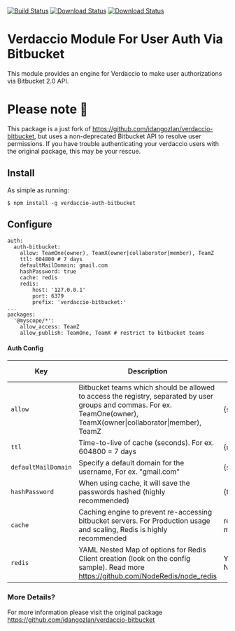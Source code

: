 [![Build Status](https://travis-ci.org/idangozlan/verdaccio-bitbucket.svg?branch=master)](https://travis-ci.org/idangozlan/verdaccio-bitbucket)
[![Download Status](https://img.shields.io/npm/dm/verdaccio-bitbucket.svg)](https://www.npmjs.com/package/verdaccio-bitbucket)
[![Download Status](https://img.shields.io/npm/v/verdaccio-bitbucket.svg)](https://www.npmjs.com/package/verdaccio-bitbucket)

# Verdaccio Module For User Auth Via Bitbucket

This module provides an engine for Verdaccio to make user authorizations via 
Bitbucket 2.0 API.

# Please note :bell:

This package is a just fork of https://github.com/idangozlan/verdaccio-bitbucket, but uses a non-deprecated Bitbucket API to resolve user permissions.
If you have trouble authenticating your verdaccio users with the original package, this may be your rescue.


## Install

As simple as running:

    $ npm install -g verdaccio-auth-bitbucket

## Configure

    auth:
      auth-bitbucket:
        allow: TeamOne(owner), TeamX(owner|collaborator|member), TeamZ
        ttl: 604800 # 7 days
        defaultMailDomain: gmail.com
        hashPassword: true
        cache: redis
        redis:
            host: '127.0.0.1'
            port: 6379
            prefix: 'verdaccio-bitbucket:'
    ...
    packages:
      '@myscope/*':
        allow_access: TeamZ
        allow_publish: TeamOne, TeamX # restrict to bitbucket teams


#### Auth Config
| Key               | Description                                                                                                                                                            | Options                | Default value |
|-------------------|------------------------------------------------------------------------------------------------------------------------------------------------------------------------|------------------------|---------------|
| `allow`             | Bitbucket teams which should be allowed to access the registry, separated by user groups and commas. For ex. TeamOne(owner), TeamX(owner\|collaborator\|member), TeamZ | {string}               | null          |
| `ttl`               | Time-to-live of cache (seconds). For ex. 604800 = 7 days                                                                                                               | {number}               | 604800        |
| `defaultMailDomain` | Specify a default domain for the username, For ex. "gmail.com"                                                                                                         | {string}               | null          |
| `hashPassword`      | When using cache, it will save the passwords hashed (highly recommended)                                                                                               | {true\|false}          | true          |
| `cache`             | Caching engine to prevent re-accessing bitbucket servers. For Production usage and scaling, Redis is highly recommended                                                | redis\|in-memory\|null | in-memory     |
| `redis`             | YAML Nested Map of options for Redis Client creation (look on the config sample). Read more https://github.com/NodeRedis/node_redis                                    | YAML Nested Map        |               |


### More Details?

For more information please visit the original package https://github.com/idangozlan/verdaccio-bitbucket